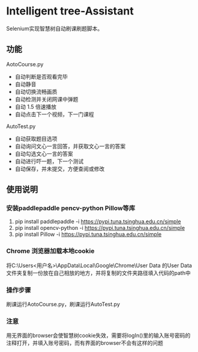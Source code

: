 # Intelligent tree-Assistant

Selenium实现智慧树自动刷课刷题脚本。

## 功能

AotoCourse.py
- 自动判断是否观看完毕
- 自动静音
- 自动切换流畅画质
- 自动检测并关闭网课中弹题
- 自动 1.5 倍速播放
- 自动点击下一个视频，下一门课程

AutoTest.py
- 自动获取题目选项
- 自动询问文心一言回答，并获取文心一言的答案
- 自动勾选文心一言的答案
- 自动进行吓一题，下一个测试
- 自动保存，并未提交，方便查阅或修改


## 使用说明

### 安装paddlepaddle pencv-python Pillow等库

1. pip install paddlepaddle -i https://pypi.tuna.tsinghua.edu.cn/simple
2. pip install opencv-python -i https://pypi.tuna.tsinghua.edu.cn/simple
3. pip install Pillow -i https://pypi.tuna.tsinghua.edu.cn/simple

### Chrome 浏览器加载本地cookie

将C:\Users\<用户名>\AppData\Local\Google\Chrome\User Data  的User Data文件夹复制一份放在自己相放的地方，并将复制的文件夹路径填入代码的path中

### 操作步骤

刷课运行AotoCourse.py，刷课运行AutoTest.py


### 注意

用无界面的browser会使智慧树cookie失效，需要将logIn()里的输入账号密码的注释打开，并填入账号密码，而有界面的browser不会有这样的问题

